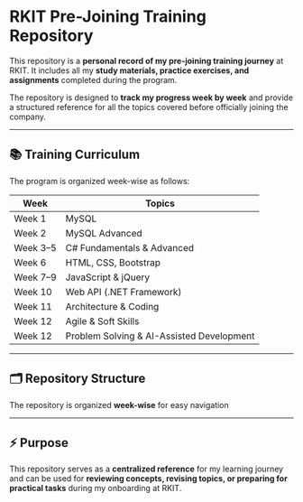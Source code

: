 # RKIT Pre-Joining Training Repository

This repository is a **personal record of my pre-joining training journey** at RKIT. It includes all my **study materials, practice exercises, and assignments** completed during the program.  

The repository is designed to **track my progress week by week** and provide a structured reference for all the topics covered before officially joining the company.

---

## 📚 Training Curriculum

The program is organized week-wise as follows:

| Week       | Topics                                      |
|------------|--------------------------------------------|
| Week 1     | MySQL                                      |
| Week 2     | MySQL Advanced                             |
| Week 3–5   | C# Fundamentals & Advanced                 |
| Week 6     | HTML, CSS, Bootstrap                        |
| Week 7–9   | JavaScript & jQuery                          |
| Week 10    | Web API (.NET Framework)                     |
| Week 11    | Architecture & Coding                        |
| Week 12    | Agile & Soft Skills                           |
| Week 12    | Problem Solving & AI-Assisted Development    |

---

## 🗂 Repository Structure

The repository is organized **week-wise** for easy navigation

---

## ⚡ Purpose

This repository serves as a **centralized reference** for my learning journey and can be used for **reviewing concepts, revising topics, or preparing for practical tasks** during my onboarding at RKIT.
